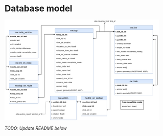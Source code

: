 # Database model

![ER diagram of the database relations](../docs/img/db_relations_er.png)

*TODO: Update README below*
